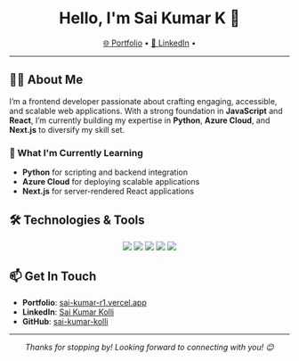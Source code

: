 <h1 align="center">Hello, I'm Sai Kumar K 👋</h1>

<p align="center">
  <a href="https://sai-kumar-r1.vercel.app/">🌐 Portfolio</a> •
  <a href="https://www.linkedin.com/in/sai-kumar-k-140375312">💼 LinkedIn</a> •
</p>

---
## 👨‍💻 About Me
I’m a frontend developer passionate about crafting engaging, accessible, and scalable web applications. With a strong foundation in **JavaScript** and **React**, I’m currently building my expertise in **Python**, **Azure Cloud**, and **Next.js** to diversify my skill set.

### 🌱 What I'm Currently Learning
- **Python** for scripting and backend integration
- **Azure Cloud** for deploying scalable applications
- **Next.js** for server-rendered React applications

## 🛠️ Technologies & Tools
<p align="center">
  <img src="https://img.shields.io/badge/Code-React-informational?style=flat&logo=react&logoColor=white&color=61DAFB" />
  <img src="https://img.shields.io/badge/Code-Node.js-informational?style=flat&logo=node.js&logoColor=white&color=339933" />
  <img src="https://img.shields.io/badge/Code-Tailwind%20CSS-informational?style=flat&logo=tailwind-css&logoColor=white&color=06B6D4" />
  <img src="https://img.shields.io/badge/Tool-Git-informational?style=flat&logo=git&logoColor=white&color=F05032" />
  <img src="https://img.shields.io/badge/Tool-Webpack-informational?style=flat&logo=webpack&logoColor=white&color=8DD6F9" />
</p>

## 📫 Get In Touch
- **Portfolio**: [sai-kumar-r1.vercel.app](https://sai-kumar-r1.vercel.app/)
- **LinkedIn**: [Sai Kumar Kolli](https://www.linkedin.com/in/sai-kumar-k-140375312/)
- **GitHub**: [sai-kumar-kolli](https://github.com/sai-kumar-kolli)

---

<p align="center">
  <em>Thanks for stopping by! Looking forward to connecting with you! 😊</em>
</p>
